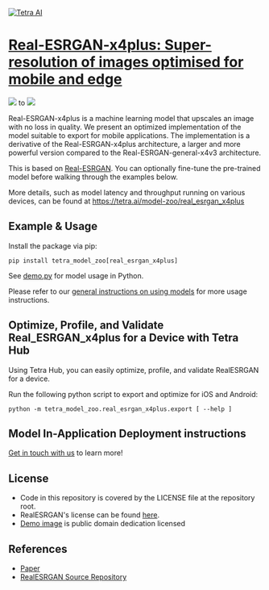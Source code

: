 [![Tetra AI](https://tetra.ai/img/logo.svg)](https://tetra.ai/)

# [Real-ESRGAN-x4plus: Super-resolution of images optimised for mobile and edge](https://tetra.ai/model-zoo/real_esrganx4)

![](https://tetra-public-assets.s3.us-west-2.amazonaws.com/model-zoo/realesrgan/v1/realesrgan_demo.jpg)
to
![](https://tetra-public-assets.s3.us-west-2.amazonaws.com/model-zoo/realesrgan/v1/realesrgan_demo_output.png)

Real-ESRGAN-x4plus is a machine learning model that upscales an image with no loss in quality.
We present an optimized implementation of the model suitable to export for mobile applications.
The implementation is a derivative of the Real-ESRGAN-x4plus architecture, a larger and more powerful
version compared to the Real-ESRGAN-general-x4v3 architecture.

This is based on [Real-ESRGAN](https://github.com/xinntao/Real-ESRGAN). You can optionally
fine-tune the pre-trained model before walking through the examples below.

More details, such as model latency and throughput running on various devices, can be found at https://tetra.ai/model-zoo/real_esrgan_x4plus

## Example & Usage

Install the package via pip:
```
pip install tetra_model_zoo[real_esrgan_x4plus]
```

See [demo.py](../super_resolution/demo.py) for model usage in Python.

Please refer to our [general instructions on using models](../../#tetra-model-zoo) for more usage instructions.

## Optimize, Profile, and Validate Real_ESRGAN_x4plus for a Device with Tetra Hub
Using Tetra Hub, you can easily optimize, profile, and validate RealESRGAN for a device.

Run the following python script to export and optimize for iOS and Android:
```
python -m tetra_model_zoo.real_esrgan_x4plus.export [ --help ]
```

## Model In-Application Deployment instructions
<a href="mailto:support@tetra.ai?subject=Request Access for Tetra Hub&body=Interest in using Real-ESRGAN in model zoo for deploying on-device.">Get in touch with us</a> to learn more!

## License
- Code in this repository is covered by the LICENSE file at the repository root.
- RealESRGAN's license can be found [here](https://github.com/xinntao/Real-ESRGAN/blob/master/LICENSE).
- [Demo image](https://www.flickr.com/photos/birds_and_critters/53102982569/) is public domain dedication licensed

## References
* [Paper](https://arxiv.org/abs/2107.10833)
* [RealESRGAN Source Repository](https://github.com/xinntao/Real-ESRGAN)
